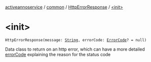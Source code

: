 [activeannoservice](../../index.md) / [common](../index.md) / [HttpErrorResponse](index.md) / [&lt;init&gt;](./-init-.md)

# &lt;init&gt;

`HttpErrorResponse(message: `[`String`](https://kotlinlang.org/api/latest/jvm/stdlib/kotlin/-string/index.html)`, errorCode: `[`ErrorCode`](../-error-code/index.md)`? = null)`

Data class to return on an http error, which can have a more detailed [errorCode](error-code.md) explaining the reason for the status code

